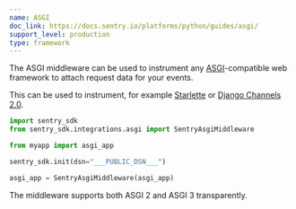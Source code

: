 ```yaml
---
name: ASGI
doc_link: https://docs.sentry.io/platforms/python/guides/asgi/
support_level: production
type: framework
---
```


The ASGI middleware can be used to instrument any [ASGI](https://asgi.readthedocs.io/en/latest/)-compatible web framework to attach request data for your events.

This can be used to instrument, for example [Starlette](https://www.starlette.io/middleware/) or [Django Channels 2.0](https://channels.readthedocs.io/en/latest/).

```python
import sentry_sdk
from sentry_sdk.integrations.asgi import SentryAsgiMiddleware

from myapp import asgi_app

sentry_sdk.init(dsn="___PUBLIC_DSN___")

asgi_app = SentryAsgiMiddleware(asgi_app)
```

The middleware supports both ASGI 2 and ASGI 3 transparently.

<!-- TODO-ADD-VERIFICATION-EXAMPLE -->
